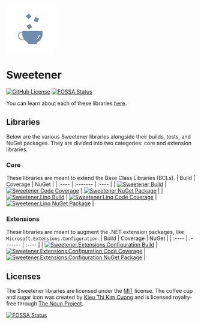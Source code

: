 [![Sweetener Alt Icon](src/Resources/Sweetener-Alt.png)](https://thenounproject.com/kieukimcuong/)

# Sweetener
[![GitHub License](https://img.shields.io/github/license/wsugarman/sweetener?label=License)](https://github.com/wsugarman/sweetener/blob/main/LICENSE)
[![FOSSA Status](https://app.fossa.com/api/projects/git%2Bgithub.com%2Fwsugarman%2Fsweetener.svg?type=shield)](https://app.fossa.com/projects/git%2Bgithub.com%2Fwsugarman%2Fsweetener?ref=badge_shield)

You can learn about each of these libraries [here](https://wsugarman.github.io/sweetener).

## Libraries
Below are the various Sweetener libraries alongside their builds, tests, and NuGet packages. They are divided into
two categories: core and extension libraries.

### Core
These libraries are meant to extend the Base Class Libraries (BCLs).
| Build | Coverage | NuGet |
| :---- | :------- | :---- |
| [![Sweetener Build](https://github.com/wsugarman/sweetener/actions/workflows/sweetener-ci.yml/badge.svg)](https://github.com/wsugarman/sweetener/actions/workflows/sweetener-ci.yml) | [![Sweetener Code Coverage](https://codecov.io/gh/wsugarman/sweetener/branch/main/graph/badge.svg?flag=Sweetener)](https://codecov.io/gh/wsugarman/sweetener) | [![Sweetener NuGet Package](https://img.shields.io/nuget/vpre/Sweetener?label=NuGet&logo=NuGet)](https://www.nuget.org/packages/Sweetener/) |
| [![Sweetener.Linq Build](https://github.com/wsugarman/sweetener/actions/workflows/sweetener.linq-ci.yml/badge.svg)](https://github.com/wsugarman/sweetener/actions/workflows/sweetener.linq-ci.yml) | [![Sweetener.Linq Code Coverage](https://codecov.io/gh/wsugarman/sweetener/branch/main/graph/badge.svg?flag=Sweetener.Linq)](https://codecov.io/gh/wsugarman/sweetener) | [![Sweetener.Linq NuGet Package](https://img.shields.io/nuget/vpre/Sweetener.Linq?label=NuGet&logo=NuGet)](https://www.nuget.org/packages/Sweetener.Linq/) |

### Extensions
These libraries are meant to augment the .NET extension packages, like `Microsoft.Extensions.Configuration`.
| Build | Coverage | NuGet |
| :---- | :------- | :---- |
| [![Sweetener.Extensions.Configuration Build](https://github.com/wsugarman/sweetener/actions/workflows/sweetener.extensions.configuration-ci.yml/badge.svg)](https://github.com/wsugarman/sweetener/actions/workflows/sweetener.extensions.configuration-ci.yml) | [![Sweetener.Extensions.Configuration Code Coverage](https://codecov.io/gh/wsugarman/sweetener/branch/main/graph/badge.svg?flag=Configuration)](https://codecov.io/gh/wsugarman/sweetener) | [![Sweetener.Extensions.Configuration NuGet Package](https://img.shields.io/nuget/vpre/Sweetener.Extensions.Configuration?label=NuGet&logo=NuGet)](https://www.nuget.org/packages/Sweetener.Extensions.Configuration/) |

## Licenses
The Sweetener libraries are licensed under the [MIT](https://github.com/wsugarman/sweetener/blob/main/LICENSE)
license. The coffee cup and sugar icon was created by [Kieu Thi Kim Cuong](https://thenounproject.com/kieukimcuong/)
and is licensed royalty-free through [The Noun Project](https://thenounproject.com/).

[![FOSSA Status](https://app.fossa.com/api/projects/git%2Bgithub.com%2Fwsugarman%2Fsweetener.svg?type=large)](https://app.fossa.com/projects/git%2Bgithub.com%2Fwsugarman%2Fsweetener?ref=badge_large)
